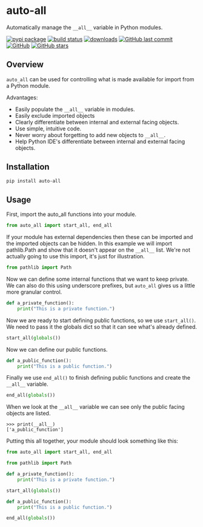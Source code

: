 # auto-all

Automatically manage the `__all__` variable in Python modules.

[![pypi package](https://badge.fury.io/py/auto-all.svg)](https://pypi.org/project/auto-all)
[![build status](https://api.travis-ci.org/jongracecox/auto-all.svg?branch=master)](https://travis-ci.org/jongracecox/auto-all)
[![downloads](https://img.shields.io/pypi/dm/auto-all.svg)](https://pypistats.org/packages/auto-all)
[![GitHub last commit](https://img.shields.io/github/last-commit/jongracecox/auto-all.svg)](https://github.com/jongracecox/auto-all/commits/master)
[![GitHub](https://img.shields.io/github/license/jongracecox/auto-all.svg)](https://github.com/jongracecox/auto-all/blob/master/LICENSE)
[![GitHub stars](https://img.shields.io/github/stars/jongracecox/auto-all.svg?style=social)](https://github.com/jongracecox/auto-all/stargazers)

## Overview

`auto_all` can be used for controlling what is made available
for import from a Python module.

Advantages:

* Easily populate the `__all__` variable in modules.
* Easily exclude imported objects
* Clearly differentiate between internal and external facing objects.
* Use simple, intuitive code.
* Never worry about forgetting to add new objects to `__all__`.
* Help Python IDE's differentiate between internal and external facing objects.

## Installation

```bash
pip install auto-all
```

## Usage

First, import the auto_all functions into your module.

```python
from auto_all import start_all, end_all
```

If your module has external dependencies then these can be imported
and the imported objects can be hidden.  In this example we will import
pathlib.Path and show that it doesn't appear on the `__all__` list.
We're not actually going to use this import, it's just for illustration.

```python
from pathlib import Path
```

Now we can define some internal functions that we want to keep private.
We can also do this using underscore prefixes, but `auto_all` gives us a
little more granular control.

```python
def a_private_function():
    print("This is a private function.")
```

Now we are ready to start defining public functions, so we use
`start_all()`.  We need to pass it the globals dict so that it can
see what's already defined.

```python
start_all(globals())
```

Now we can define our public functions.

```python
def a_public_function():
    print("This is a public function.")
```

Finally we use `end_all()` to finish defining public functions and
create the `__all__` variable.

```python
end_all(globals())
```

When we look at the `__all__` variable we can see only the public
facing objects are listed.

```
>>> print(__all__)
['a_public_function']
```

Putting this all together, your module should look something like this:

```python
from auto_all import start_all, end_all

from pathlib import Path

def a_private_function():
    print("This is a private function.")

start_all(globals())

def a_public_function():
    print("This is a public function.")

end_all(globals())
```
